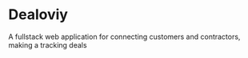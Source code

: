 # Dealoviy

A fullstack web application for connecting customers and contractors, making a tracking deals
